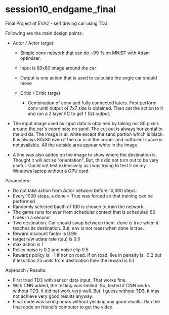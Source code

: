 # session10_endgame_final
Final Project of EVA2 - self driving car using TD3

Following are the main design points:

- Actor / Actor target:

  - Simple conv network that can do ~99 % on MNIST with Adam optimizer.
  - Input is 80x80 image around the car
  - Output is one action that is used to calculate the angle car should move
  
  - Critic / Critic target
  
    - Combination of conv and fully connected laters. First perform conv until output of 7x7 size is obtained.
      Then cat the action to it and run a 2 layer FC to get 1 (Q) output.
      
- The input image used as input data is obtained by taking out 80 pixels around the car's coordinate on sand. The cut out is always horizontal to the x-axis. The image is all white except the sand portion which is black. It is always 80x80 even if the car is in the corner and sufficient space is not available. All the outside area appear white in the image.
- A line was also added on the image to show where the destination is. Thought it will act as "orientation". But, this did not turn out to be very useful. Could not test extensively as i was trying to test it on my Windows laptop without a GPU card.

Parameters:

- Do not take action from Actor network before 10,000 steps.
- Every 1000 steps, a done = True was forced so that training can be performed
- Randomly selected bacth of 100 is chosen to train the network
- The game runs for ever from scheduler context that is scheduled 60 times in a second
- Two destination. Car should swap between them. done is true when it reaches its destination. But, env is not reset when done is true.
- Reward discount factor is 0.99
- target n/w udate rate (tau) is 0.5
- max action is 1
- Policy noise is 0.2 and noise clip 0.5
- Rewards policy is: -1 if not on road. If on road, live in penalty is -0.2 but if less than 25 units from destination then the reward is 0.1

Approach / Results:

- First tried TD3 with sensor data input. That works fine.
- With CNN added, the testing was limited. So, tested if CNN works without TD3. It did not work very well. But, I guess without TD3, it may not achieve very good results anyway.
- Final code was taking hours without yielding any good results. Ran the final code on friend's computer to get the video.

